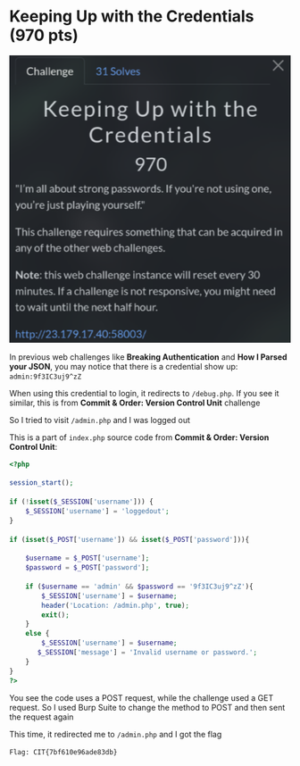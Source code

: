# Keeping Up with the Credentials (970 pts)

![KeepingUpwiththeCredentials](img/keepingupwiththecredentials.png)

In previous web challenges like **Breaking Authentication** and **How I Parsed your JSON**, you may notice that there is a credential show up: `admin:9f3IC3uj9^zZ`

When using this credential to login, it redirects to `/debug.php`. If you see it similar, this is from **Commit & Order: Version Control Unit** challenge

So I tried to visit `/admin.php` and I was logged out

This is a part of `index.php` source code from **Commit & Order: Version Control Unit**:

```php
<?php

session_start();

if (!isset($_SESSION['username'])) {
    $_SESSION['username'] = 'loggedout';
}

if (isset($_POST['username']) && isset($_POST['password'])){

	$username = $_POST['username'];
	$password = $_POST['password'];

    if ($username == 'admin' && $password == '9f3IC3uj9^zZ'){
        $_SESSION['username'] = $username;
        header('Location: /admin.php', true);
        exit();
    }
    else {
        $_SESSION['username'] = $username;
	   $_SESSION['message'] = 'Invalid username or password.';
    }
}
?>
```

You see the code uses a POST request, while the challenge used a GET request. So I used Burp Suite to change the method to POST and then sent the request again

This time, it redirected me to `/admin.php` and I got the flag

`Flag: CIT{7bf610e96ade83db}`
